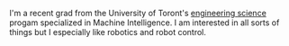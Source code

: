 I'm a recent grad from the University of Toront's [engineering science](https://engsci.utoronto.ca/) progam specialized in Machine Intelligence. I am interested in all sorts of things but I especially like robotics and robot control.
